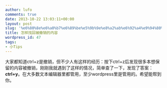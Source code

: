 ```yaml
---
author: lufo
comments: true
date: 2013-10-22 13:03:11+00:00
layout: post
slug: '%e6%80%8e%e6%a0%b7%e6%89%be%e5%9b%9e%e8%a2%ab%e6%92%a4%e9%94%80%e7%9a%84%e5%86%85%e5%ae%b9'
title: 怎样找回被撤销的内容
wordpress_id: 47
tags:
- 小Tips
---
```


大家都知道ctrl+z是撤销，但不少人有这样的经历：按下ctrl+z后发现很多本想保留的内容被撤销，刚刚我就遇到了这样的情况，简单查了一下，发现了答案：**ctrl+y**。在大多数文本编辑器里都管用，至少wordpress里是管用的。希望能帮到你。
